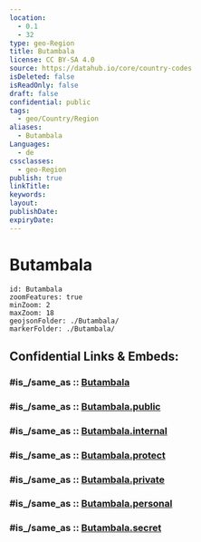 ```yaml
---
location:
  - 0.1
  - 32
type: geo-Region
title: Butambala
license: CC BY-SA 4.0
source: https://datahub.io/core/country-codes
isDeleted: false
isReadOnly: false
draft: false
confidential: public
tags:
  - geo/Country/Region
aliases:
  - Butambala
Languages:
  - de
cssclasses:
  - geo-Region
publish: true
linkTitle:
keywords:
layout:
publishDate:
expiryDate:
---
```


# Butambala

```leaflet
id: Butambala
zoomFeatures: true 
minZoom: 2 
maxZoom: 18
geojsonFolder: ./Butambala/
markerFolder: ./Butambala/
```


## Confidential Links & Embeds: 

### #is_/same_as :: [Butambala](/_Standards/Earth/Continent/Africa/Africa~Central/Uganda/regions~Uganda/Uganda~East/Butambala.md) 

### #is_/same_as :: [Butambala.public](/_public/Earth/Continent/Africa/Africa~Central/Uganda/regions~Uganda/Uganda~East/Butambala.public.md) 

### #is_/same_as :: [Butambala.internal](/_internal/Earth/Continent/Africa/Africa~Central/Uganda/regions~Uganda/Uganda~East/Butambala.internal.md) 

### #is_/same_as :: [Butambala.protect](/_protect/Earth/Continent/Africa/Africa~Central/Uganda/regions~Uganda/Uganda~East/Butambala.protect.md) 

### #is_/same_as :: [Butambala.private](/_private/Earth/Continent/Africa/Africa~Central/Uganda/regions~Uganda/Uganda~East/Butambala.private.md) 

### #is_/same_as :: [Butambala.personal](/_personal/Earth/Continent/Africa/Africa~Central/Uganda/regions~Uganda/Uganda~East/Butambala.personal.md) 

### #is_/same_as :: [Butambala.secret](/_secret/Earth/Continent/Africa/Africa~Central/Uganda/regions~Uganda/Uganda~East/Butambala.secret.md)


